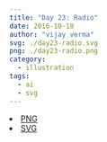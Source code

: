 ```yaml
---
title: "Day 23: Radio"
date: 2016-10-18
author: "vijay verma"
svg: ./day23-radio.svg
png: ./day23-radio.png
category:
  - illustration
tags:
  - ai
  - svg
---
```

<li><a href="./day23-radio.png" download className="btn-png">PNG</a></li>
<li><a href="./day23-radio.svg" download className="btn-svg">SVG</a></li>
